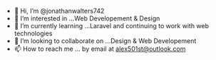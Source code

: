 - 👋 Hi, I’m @jonathanwalters742
- 👀 I’m interested in ...Web Developement & Design
- 🌱 I’m currently learning ...Laravel and continuing to work with web technologies
- 💞️ I’m looking to collaborate on ...Design & Web Developement
- 📫 How to reach me ... by email at alex501st@outlook.com

<!---
jonathanwalters742/jonathanwalters742 is a ✨ special ✨ repository because its `README.md` (this file) appears on your GitHub profile.
You can click the Preview link to take a look at your changes.
--->
